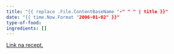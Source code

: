 ```yaml
---
title: "{{ replace .File.ContentBaseName "-" " " | title }}"
date: "{{ time.Now.Format "2006-01-02" }}"
type-of-food: 
ingredients: []
---
```


[Link na recept.](link)
